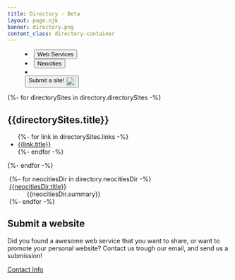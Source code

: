 ```yaml
---
title: Directory - Beta
layout: page.njk
banner: directory.png
content_class: directory-container
---
```


<tab-container data-type="toggle">
  <menu class="tab-buttons">
    <li>
      <button class="tab-button" data-tab="tab1" aria-checked="true">Web Services</button>
    </li>
    <li>
      <button class="tab-button" data-tab="tab2" aria-checked="false">Neocities</button>
    </li>
    <li style="margin-left:auto;">
      <button class="tab-button" data-tab="submission" aria-checked="false" style="display:flex;gap:0.25rem;">Submit a site! <img src="/static/icons/32/new.png" alt="NEW badge icon" class="icon" style="width:21px;heigh:21px;"></button>
    </li>
  </menu>
  <tab-content-container>
    <div class="tab-content links-grid" id="tab1" aria-hidden="false">
      {%- for directorySites in directory.directorySites -%}
      <section>
        <h2>{{directorySites.title}}</h2>
        <ul>
          {%- for link in directorySites.links -%}
          <li><a href="{{link.url}}" target=_blank>{{link.title}}</a></li>
          {%- endfor -%}
        </ul>
      </section>
      {%- endfor -%}
    </div>
    <div class="tab-content" id="tab2" aria-hidden="true">
      <dl style="margin-left:0.25rem">
        {%- for neocitiesDir in directory.neocitiesDir -%}
        <dt><a href="{{neocitiesDir.url}}" target=_blank>{{neocitiesDir.title}}</a></dt>
        <dd>{{neocitiesDir.summary}}</dd>
        {%- endfor -%}
      </dl>
    </div>
    <div class="tab-content" id="submission" aria-hidden="true">
      <section>
        <h2 id="submit-a-website">Submit a website</h2>
        <p>Did you found a awesome web service that you want to share, or want to promote your personal website? Contact us trough our email, and send us a submission!</p>
        <a href="/about/contact" class="sk-button sk-button-ocean">Contact Info</a>
      </section>
    </div>
  </tab-content-container>
</tab-container>
